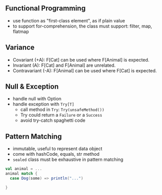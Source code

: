 ## Functional Programming

- use function as "first-class element", as if plain value
- to support for-comprehension, the class must support: filter, map, flatmap

## Variance

- Covariant (+A): F[Cat] can be used where F[Animal] is expected.
- Invariant (A): F[Cat] and F[Animal] are unrelated.
- Contravariant (-A): F[Animal] can be used where F[Cat] is expected.

## Null & Exception

- handle null with Option
- handle exception with `Try[T]`
  - call method in `Try`: `Try(unsafeMethod())`
  - Try could return a `Failure` or a `Success`
  - avoid try-catch spaghetti code

## Pattern Matching

- immutable, useful to represent data object
- come with hashCode, equals, str method
- `sealed` class must be exhaustive in pattern matching

```scala
val animal = ...
animal match {
  case Dog(some) => println("...")

}
```
